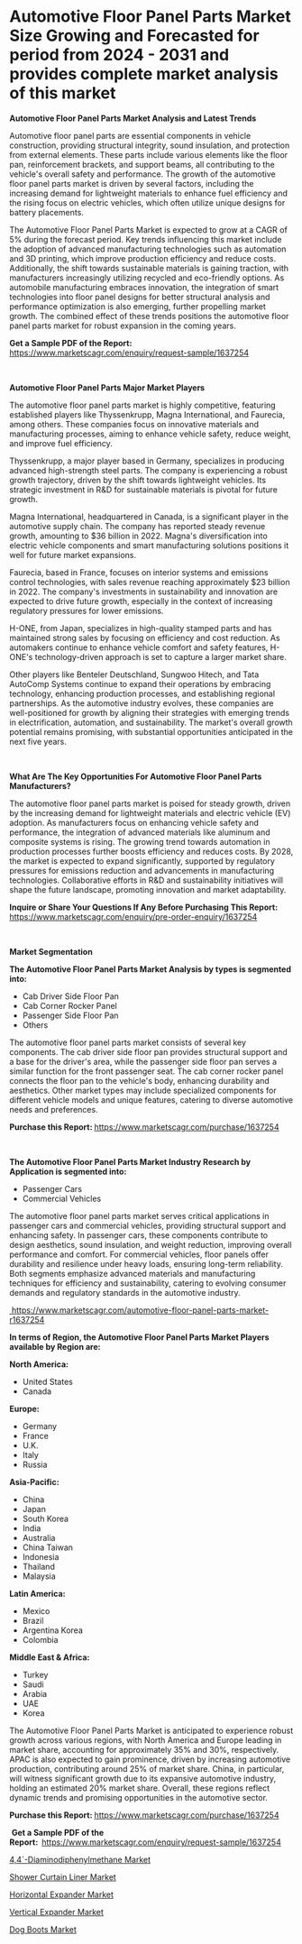 <p><h1>Automotive Floor Panel Parts Market Size Growing and Forecasted for period from 2024 - 2031 and provides complete market analysis of this market</h1></p><p><strong>Automotive Floor Panel Parts Market Analysis and Latest Trends</strong></p>
<p><p>Automotive floor panel parts are essential components in vehicle construction, providing structural integrity, sound insulation, and protection from external elements. These parts include various elements like the floor pan, reinforcement brackets, and support beams, all contributing to the vehicle's overall safety and performance. The growth of the automotive floor panel parts market is driven by several factors, including the increasing demand for lightweight materials to enhance fuel efficiency and the rising focus on electric vehicles, which often utilize unique designs for battery placements.</p><p>The Automotive Floor Panel Parts Market is expected to grow at a CAGR of 5% during the forecast period. Key trends influencing this market include the adoption of advanced manufacturing technologies such as automation and 3D printing, which improve production efficiency and reduce costs. Additionally, the shift towards sustainable materials is gaining traction, with manufacturers increasingly utilizing recycled and eco-friendly options. As automobile manufacturing embraces innovation, the integration of smart technologies into floor panel designs for better structural analysis and performance optimization is also emerging, further propelling market growth. The combined effect of these trends positions the automotive floor panel parts market for robust expansion in the coming years.</p></p>
<p><strong>Get a Sample PDF of the Report:&nbsp;</strong> <a href="https://www.marketscagr.com/enquiry/request-sample/1637254">https://www.marketscagr.com/enquiry/request-sample/1637254</a></p>
<p>&nbsp;</p>
<p><strong>Automotive Floor Panel Parts Major Market Players</strong></p>
<p><p>The automotive floor panel parts market is highly competitive, featuring established players like Thyssenkrupp, Magna International, and Faurecia, among others. These companies focus on innovative materials and manufacturing processes, aiming to enhance vehicle safety, reduce weight, and improve fuel efficiency.</p><p>Thyssenkrupp, a major player based in Germany, specializes in producing advanced high-strength steel parts. The company is experiencing a robust growth trajectory, driven by the shift towards lightweight vehicles. Its strategic investment in R&D for sustainable materials is pivotal for future growth.</p><p>Magna International, headquartered in Canada, is a significant player in the automotive supply chain. The company has reported steady revenue growth, amounting to $36 billion in 2022. Magna's diversification into electric vehicle components and smart manufacturing solutions positions it well for future market expansions.</p><p>Faurecia, based in France, focuses on interior systems and emissions control technologies, with sales revenue reaching approximately $23 billion in 2022. The company's investments in sustainability and innovation are expected to drive future growth, especially in the context of increasing regulatory pressures for lower emissions.</p><p>H-ONE, from Japan, specializes in high-quality stamped parts and has maintained strong sales by focusing on efficiency and cost reduction. As automakers continue to enhance vehicle comfort and safety features, H-ONE's technology-driven approach is set to capture a larger market share.</p><p>Other players like Benteler Deutschland, Sungwoo Hitech, and Tata AutoComp Systems continue to expand their operations by embracing technology, enhancing production processes, and establishing regional partnerships. As the automotive industry evolves, these companies are well-positioned for growth by aligning their strategies with emerging trends in electrification, automation, and sustainability. The market's overall growth potential remains promising, with substantial opportunities anticipated in the next five years.</p></p>
<p>&nbsp;</p>
<p><strong>What Are The Key Opportunities For Automotive Floor Panel Parts Manufacturers?</strong></p>
<p><p>The automotive floor panel parts market is poised for steady growth, driven by the increasing demand for lightweight materials and electric vehicle (EV) adoption. As manufacturers focus on enhancing vehicle safety and performance, the integration of advanced materials like aluminum and composite systems is rising. The growing trend towards automation in production processes further boosts efficiency and reduces costs. By 2028, the market is expected to expand significantly, supported by regulatory pressures for emissions reduction and advancements in manufacturing technologies. Collaborative efforts in R&D and sustainability initiatives will shape the future landscape, promoting innovation and market adaptability.</p></p>
<p><strong>Inquire or Share Your Questions If Any Before Purchasing This Report:</strong> <a href="https://www.marketscagr.com/enquiry/pre-order-enquiry/1637254">https://www.marketscagr.com/enquiry/pre-order-enquiry/1637254</a></p>
<p>&nbsp;</p>
<p><strong>Market Segmentation</strong></p>
<p><strong>The Automotive Floor Panel Parts Market Analysis by types is segmented into:</strong></p>
<p><ul><li>Cab Driver Side Floor Pan</li><li>Cab Corner Rocker Panel</li><li>Passenger Side Floor Pan</li><li>Others</li></ul></p>
<p><p>The automotive floor panel parts market consists of several key components. The cab driver side floor pan provides structural support and a base for the driver's area, while the passenger side floor pan serves a similar function for the front passenger seat. The cab corner rocker panel connects the floor pan to the vehicle's body, enhancing durability and aesthetics. Other market types may include specialized components for different vehicle models and unique features, catering to diverse automotive needs and preferences.</p></p>
<p><strong>Purchase this Report:&nbsp;</strong><a href="https://www.marketscagr.com/purchase/1637254">https://www.marketscagr.com/purchase/1637254</a></p>
<p>&nbsp;</p>
<p><strong>The Automotive Floor Panel Parts Market Industry Research by Application is segmented into:</strong></p>
<p><ul><li>Passenger Cars</li><li>Commercial Vehicles</li></ul></p>
<p><p>The automotive floor panel parts market serves critical applications in passenger cars and commercial vehicles, providing structural support and enhancing safety. In passenger cars, these components contribute to design aesthetics, sound insulation, and weight reduction, improving overall performance and comfort. For commercial vehicles, floor panels offer durability and resilience under heavy loads, ensuring long-term reliability. Both segments emphasize advanced materials and manufacturing techniques for efficiency and sustainability, catering to evolving consumer demands and regulatory standards in the automotive industry.</p></p>
<p><a href="https://www.marketscagr.com/automotive-floor-panel-parts-market-r1637254">&nbsp;https://www.marketscagr.com/automotive-floor-panel-parts-market-r1637254</a></p>
<p><strong>In terms of Region, the Automotive Floor Panel Parts Market Players available by Region are:</strong></p>
<p>
    <p> <strong> North America: </strong>
        <ul>
            <li>United States</li>
            <li>Canada</li>
        </ul>
        </p> 
    <p> <strong> Europe: </strong>
        <ul>
            <li>Germany</li>
            <li>France</li>
            <li>U.K.</li>
            <li>Italy</li>
            <li>Russia</li>
        </ul>
        </p> 
    <p> <strong> Asia-Pacific: </strong>
        <ul>
            <li>China</li>
            <li>Japan</li>
            <li>South Korea</li>
            <li>India</li>
            <li>Australia</li>
            <li>China Taiwan</li>
            <li>Indonesia</li>
            <li>Thailand</li>
            <li>Malaysia</li>
        </ul>
        </p> 
    <p> <strong> Latin America: </strong>
        <ul>
            <li>Mexico</li>
            <li>Brazil</li>
            <li>Argentina Korea</li>
            <li>Colombia</li>
        </ul>
        </p> 
    <p> <strong> Middle East & Africa: </strong>
        <ul>
            <li>Turkey</li>
            <li>Saudi</li>
            <li>Arabia</li>
            <li>UAE</li>
            <li>Korea</li>
        </ul>
    </p>
    </p>
<p><p>The Automotive Floor Panel Parts Market is anticipated to experience robust growth across various regions, with North America and Europe leading in market share, accounting for approximately 35% and 30%, respectively. APAC is also expected to gain prominence, driven by increasing automotive production, contributing around 25% of market share. China, in particular, will witness significant growth due to its expansive automotive industry, holding an estimated 20% market share. Overall, these regions reflect dynamic trends and promising opportunities in the automotive sector.</p></p>
<p><strong>Purchase this Report: </strong><a href="https://www.marketscagr.com/purchase/1637254">https://www.marketscagr.com/purchase/1637254</a></p>
<p>&nbsp;<strong>Get a Sample PDF of the Report:&nbsp;&nbsp;</strong><a href="https://www.marketscagr.com/enquiry/request-sample/1637254">https://www.marketscagr.com/enquiry/request-sample/1637254</a></p>
<p><strong></strong></p>
<p><p><a href="https://medium.com/@uding9144_8015/4-4-diaminodiphenylmethane-industry-forecast-market-shifts-and-strategic-imperatives-2024-03063fcac233">4,4`-Diaminodiphenylmethane Market</a></p><p><a href="https://issuu.com/reportprime-2/docs/shower-curtain-liner-market-size-20_f18662c480ba6b">Shower Curtain Liner Market</a></p><p><a href="https://www.linkedin.com/pulse/global-horizontal-expander-market-analysis-key-trends-zngee?trackingId=UPCVmwxSSlmDqIiVpsqjtQ%3D%3D">Horizontal Expander Market</a></p><p><a href="https://www.linkedin.com/pulse/vertical-expander-market-outlook-forecast-from-2024-2031-au4je?trackingId=D%2BfL%2BdiIR8aav%2F8NMrDkvQ%3D%3D">Vertical Expander Market</a></p><p><a href="https://issuu.com/reportprime-2/docs/dog-boots-market-size-2030.pptx_c9bb4278c0f256">Dog Boots Market</a></p></p>